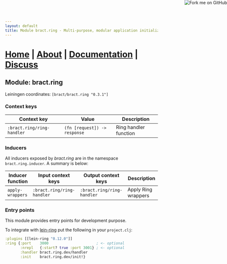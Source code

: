 ```yaml
---
layout: default
title: Module bract.ring - Multi-purpose, modular application initialization framework for Clojure
---
```

# [Home](/)    |    [About](/about.html)    |    [Documentation](/documentation.html)    |    [Discuss](/discuss.html)

## Module: bract.ring

Leiningen coordinates: `[bract/bract.ring "0.3.1"]`


### Context keys

| Context key                | Value                        | Description |
|----------------------------|------------------------------|-------------|
| `:bract.ring/ring-handler` | `(fn [request]) -> response` | Ring handler function |


### Inducers

All inducers exposed by _bract.ring_ are in the namespace `bract.ring.inducer`. A summary is below:

| Inducer function  | Input context keys         | Output context keys        | Description |
|-------------------|----------------------------|----------------------------|-------------|
| `apply-wrappers`  | `:bract.ring/ring-handler` | `:bract.ring/ring-handler` | Apply Ring wrappers |


### Entry points

This module provides entry points for development purpose.

To integrate with [lein-ring](https://github.com/weavejester/lein-ring) put the following in your `project.clj`:

```clojure
:plugins [[lein-ring "0.12.0"]]
:ring {:port    3000                      ; <- optional
       :nrepl   {:start? true :port 3001} ; <- optional
       :handler bract.ring.dev/handler
       :init    bract.ring.dev/init!}
```


<a href='https://github.com/bract'><img style='position: absolute; top: 0; right: 0; border: 0;' src='https://camo.githubusercontent.com/652c5b9acfaddf3a9c326fa6bde407b87f7be0f4/68747470733a2f2f73332e616d617a6f6e6177732e636f6d2f6769746875622f726962626f6e732f666f726b6d655f72696768745f6f72616e67655f6666373630302e706e67' alt='Fork me on GitHub' data-canonical-src='https://s3.amazonaws.com/github/ribbons/forkme_right_orange_ff7600.png'></a>
